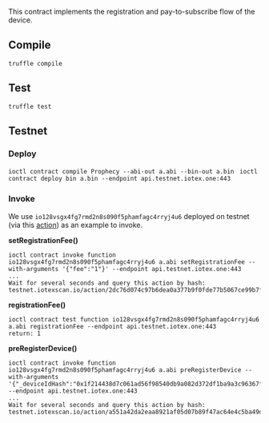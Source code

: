 This contract implements the registration and pay-to-subscribe flow of the device.

## Compile
```truffle compile```

## Test
```truffle test```

## Testnet

### Deploy
```ioctl contract compile Prophecy --abi-out a.abi --bin-out a.bin```
``` ioctl contract deploy bin a.bin --endpoint api.testnet.iotex.one:443```

### Invoke
We use `io128vsgx4fg7rmd2n8s090f5phamfagc4rryj4u6` deployed on testnet (via this [action](https://testnet.iotexscan.io/action/715f555489d03d9a44e618a0113e75ef1777e0201acf9e984b67c75770386b51)) as an example to invoke.

**setRegistrationFee()**
```
ioctl contract invoke function io128vsgx4fg7rmd2n8s090f5phamfagc4rryj4u6 a.abi setRegistrationFee --with-arguments '{"fee":"1"}' --endpoint api.testnet.iotex.one:443
...
Wait for several seconds and query this action by hash: testnet.iotexscan.io/action/2dc76d074c97b6dea0a377b9f0fde77b5067ce99b7f0a3a4441576fb2de5c88f
```

**registrationFee()**
```
ioctl contract test function io128vsgx4fg7rmd2n8s090f5phamfagc4rryj4u6 a.abi registrationFee --endpoint api.testnet.iotex.one:443
return: 1
```

**preRegisterDevice()**
```
ioctl contract invoke function io128vsgx4fg7rmd2n8s090f5phamfagc4rryj4u6 a.abi preRegisterDevice --with-arguments '{"_deviceIdHash":"0x1f214438d7c061ad56f98540db9a082d372df1ba9a3c96367f0103aa16c2fe9a"}' --endpoint api.testnet.iotex.one:443
...
Wait for several seconds and query this action by hash: testnet.iotexscan.io/action/a551a42da2eaa8921af05d07b89f47ac64e4c5ba49db97ba6176cd09d88b7f72```
